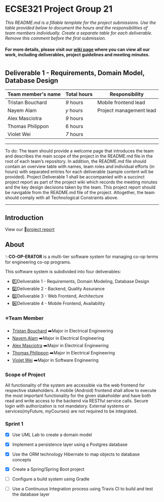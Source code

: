 # ECSE321 Project Group 21

_This README.md is a fillable template for the project submissions. Use the table provided below to document the hours and the responsibilities of team members individually. Create a separate table for each deliverable. Remove this comment before the first submission._
#### For more details, please visit our [wiki page](https://github.com/McGill-ECSE321-Winter2019/ecse321-group-project-21/wiki) where you can view all our work, including deliverables, project guidelines and meeting minutes.
#

## Deliverable 1 - Requirements, Domain Model, Database Design

|Team member's name|Total hours|Responsibility         |
|------------------|-----------|-----------------------|
|Tristan Bouchard  |  _9_ hours|Mobile frontend lead   |
|Nayem Alam        |  _y_ hours|Project management lead|
|Alex Masciotra    |  _9_ hours|                       |
|Thomas Philippon  |  6 hours  |                       |
|Violet Wei        |  _7_ hours|                       |


---
To do:
The team should provide a welcome page that introduces the team and describes the main scope of the project in the README.md file in the root of each team’s repository. In addition, the README.md file should contain an overview table with names, team roles and individual efforts (in hours) with separated entries for each deliverable (sample content will be provided).
Project Deliverable 1 shall be accompanied with a succinct project report as part of the project wiki which records the meeting minutes and the key design decisions taken by the team. This project report should be navigable from the README.md file of the project. Altogether, the team should comply with all Technological Constraints above.

---
## Introduction

View our :star2:[project report](https://github.com/McGill-ECSE321-Winter2019/ecse321-group-project-21/wiki/Deliverable-1-Report)

## About

:sparkles:**CO-OP-ERATOR** is a multi-tier software system for managing co-op terms for engineering co-op programs.

This software system is subdivided into four deliverables:

- :one:Deliverable 1 - Requirements, Domain Modeling, Database Design
- :two:Deliverable 2 - Backend, Quality Assurance
- :three:Deliverable 3 - Web Frontend, Architecture
- :four:Deliverable 4 - Mobile Frontend, Availability

### :star:Team Member
- [Tristan Bouchard](https://github.com/tbutch)    :arrow_right:Major in Electrical Engineering
- [Nayem Alam](https://github.com/nayemalam)       :arrow_right:Major in Electrical Engineering
- [Alex Masciotra](https://github.com/amasciotra)  :arrow_right:Major in Electrical Engineering
- [Thomas Philippon](https://github.com/thomasp05) :arrow_right:Major in Electrical Engineering
- [Violet Wei](https://github.com/violetwei)       :arrow_right:Major in Software Engineering


### Scope of Project

All functionality of the system are accessible via the web frontend for respective stakeholders.
A mobile (Android) frontend shall allow to execute the most important functionality for the given stakeholder 
and have both read and write access to the backend via RESTful service calls.
Secure login with authorization is not mandatory. 
External systems or services(myFuture, myCourses) are not required to be integrated.

### Sprint 1 
- [x] Use UML Lab to create a domain model
- [x] Implement a persistence layer using a Postgres database
- [x] Use the ORM technology Hibernate to map objects to database concepts
- [x] Create a Spring/Spring Boot project
- [ ] Configure a build system using Gradle
- [ ] Use a Continuous Integration process using Travis CI to build and test the database layer




